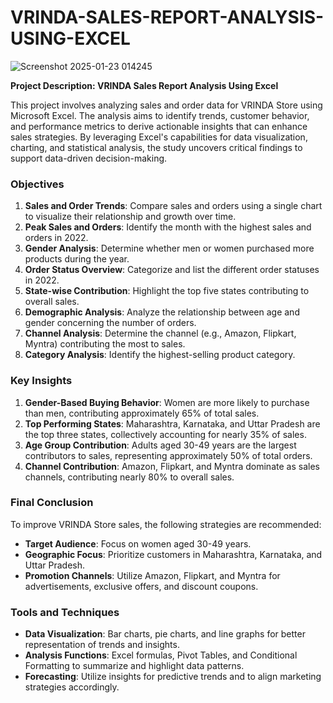 # VRINDA-SALES-REPORT-ANALYSIS-USING-EXCEL
![Screenshot 2025-01-23 014245](https://github.com/user-attachments/assets/e561479d-4eb9-4b39-ac5d-56e6e5dd6298)

**Project Description: VRINDA Sales Report Analysis Using Excel**  

This project involves analyzing sales and order data for VRINDA Store using Microsoft Excel. The analysis aims to identify trends, customer behavior, and performance metrics to derive actionable insights that can enhance sales strategies. By leveraging Excel's capabilities for data visualization, charting, and statistical analysis, the study uncovers critical findings to support data-driven decision-making.

### Objectives  
1. **Sales and Order Trends**: Compare sales and orders using a single chart to visualize their relationship and growth over time.  
2. **Peak Sales and Orders**: Identify the month with the highest sales and orders in 2022.  
3. **Gender Analysis**: Determine whether men or women purchased more products during the year.  
4. **Order Status Overview**: Categorize and list the different order statuses in 2022.  
5. **State-wise Contribution**: Highlight the top five states contributing to overall sales.  
6. **Demographic Analysis**: Analyze the relationship between age and gender concerning the number of orders.  
7. **Channel Analysis**: Determine the channel (e.g., Amazon, Flipkart, Myntra) contributing the most to sales.  
8. **Category Analysis**: Identify the highest-selling product category.

### Key Insights  
1. **Gender-Based Buying Behavior**: Women are more likely to purchase than men, contributing approximately 65% of total sales.  
2. **Top Performing States**: Maharashtra, Karnataka, and Uttar Pradesh are the top three states, collectively accounting for nearly 35% of sales.  
3. **Age Group Contribution**: Adults aged 30-49 years are the largest contributors to sales, representing approximately 50% of total orders.  
4. **Channel Contribution**: Amazon, Flipkart, and Myntra dominate as sales channels, contributing nearly 80% to overall sales.

### Final Conclusion  
To improve VRINDA Store sales, the following strategies are recommended:  
- **Target Audience**: Focus on women aged 30-49 years.  
- **Geographic Focus**: Prioritize customers in Maharashtra, Karnataka, and Uttar Pradesh.  
- **Promotion Channels**: Utilize Amazon, Flipkart, and Myntra for advertisements, exclusive offers, and discount coupons.  

### Tools and Techniques  
- **Data Visualization**: Bar charts, pie charts, and line graphs for better representation of trends and insights.  
- **Analysis Functions**: Excel formulas, Pivot Tables, and Conditional Formatting to summarize and highlight data patterns.  
- **Forecasting**: Utilize insights for predictive trends and to align marketing strategies accordingly.  

